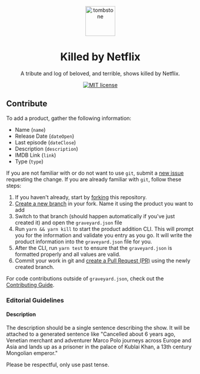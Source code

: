 <div align="center">
  <img src="https://static.killedbynetflix.info/com/tombstone.png" alt="tombstone" style="height: 80px; width: 80px; padding: 0 20px;">
  <h1>Killed by Netflix</h1>
  <p>A tribute and log of beloved, and terrible, shows killed by Netflix.</p>
</div>

<div align="center">

[![MIT license](https://img.shields.io/badge/License-MIT-blue.svg)](/LICENSE)

</div>

## Contribute

To add a product, gather the following information:

- Name (`name`)
- Release Date (`dateOpen`)
- Last episode (`dateClose`)
- Description (`description`)
- IMDB Link (`link`)
- Type (`type`)


If you are not familiar with or do not want to use `git`, submit a [new issue](https://github.com/WPRobson/killedbynetflix/issues/new?template=add-an-obituary.md) requesting the change. If you are already familiar with `git`, follow these steps:

1. If you haven't already, start by [forking](https://help.github.com/en/articles/fork-a-repo) this repository. 
1. [Create a new branch](https://help.github.com/en/desktop/contributing-to-projects/creating-a-branch-for-your-work) in your fork. Name it using the product you want to add 
1. Switch to that branch (should happen automatically if you've just created it) and open the `graveyard.json` file
1. Run `yarn && yarn kill` to start the product addition CLI. This will prompt you for the information and validate you entry as you go. It will write the product information into the `graveyard.json` file for you.
1. After the CLI, run `yarn test` to ensure that the `graveyard.json` is formatted properly and all values are valid.
1. Commit your work in git and [create a Pull Request (PR)](https://help.github.com/en/articles/creating-a-pull-request) using the newly created branch.

For code contributions outside of `graveyard.json`, check out the [Contributing Guide](.github/CONTRIBUTING.md).

### Editorial Guidelines

#### Description
The description should be a single sentence describing the show. It will be attached to a generated sentence like "Cancelled about 6 years ago, Venetian merchant and adventurer Marco Polo journeys across Europe and Asia and lands up as a prisoner in the palace of Kublai Khan, a 13th century Mongolian emperor."

Please be respectful, only use past tense.

